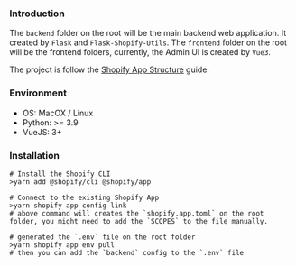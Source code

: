 ### Introduction

The `backend` folder on the root will be the main backend web application. It created by `Flask` and `Flask-Shopify-Utils`.
The `frontend` folder on the root will be the frontend folders, currently, the Admin UI is created by `Vue3`.

The project is follow the [Shopify App Structure](https://shopify.dev/docs/apps/tools/cli/structure) guide.

### Environment

- OS: MacOX / Linux
- Python: >= 3.9
- VueJS: 3+

### Installation

```shell
# Install the Shopify CLI
>yarn add @shopify/cli @shopify/app

# Connect to the existing Shopify App
>yarn shopify app config link
# above command will creates the `shopify.app.toml` on the root folder, you might need to add the `SCOPES` to the file manually.

# generated the `.env` file on the root folder
>yarn shopify app env pull
# then you can add the `backend` config to the `.env` file
```

